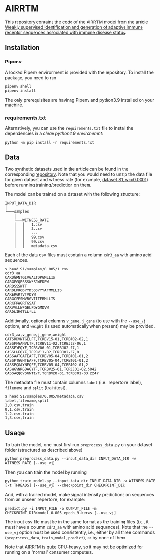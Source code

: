 # AIRRTM


This repository contains the code of the AIRRTM model from the article [Weakly supervised identification and generation of adaptive immune receptor sequences associated with immune disease status](https://www.biorxiv.org/content/10.1101/2023.09.24.558823v1). 

## Installation

### Pipenv
A locked Pipenv environment is provided with the repository.
To install the package, you need to run 
```shell
pipenv shell
pipenv install
```
The only prerequisites are havinng Pipenv and python3.9 installed on your machine.

### requirements.txt
Alternatively, you can use the `requirements.txt` file to install the dependencies in a *clean python3.9 environemnt*:
```shell
python -m pip install -r requirements.txt
```


## Data
Two synthetic datasets used in the article can be found in the corresponding [repository](https://github.com/csi-greifflab/airrtm_data). Note that you would need to unzip the data file for given dataset and witness rate (for example, [dataset S1, wr=0.0001](https://github.com/csi-greifflab/airrtm_data/blob/main/S1/samples/0.0001/data.zip)) before running training/prediction on them.

The model can be trained on a dataset with the following structure:
```
INPUT_DATA_DIR
│
└───samples
    │
    └───WITNESS_RATE
    │   │   1.csv
    │   │   2.csv
    │   │   ...
    │   │   99.csv
    │   │   99.csv
    │   │   metadata.csv
```

Each of the data csv files must contain a column `cdr3_aa` with amino acid sequences.
```
$ head S1/samples/0.005/1.csv
cdr3_aa
CARDGRNTGIVGALTDPGMLLIS
CARGFGQPSSSW*SGWFDPW
CARDSSSWTT
CARDLRKGDYYDSSGYYYAFMMLLIS
CARERGRTVTVDYW
CARGCFFSMVRGVIITFRMLLIS
CARKFRWGRTGSAT
CARVVLLWFGELFDYGMDVW
CARDLIRGTLL*LL
```

Additionally, optional columns `v_gene`, `j_gene` (to use with the `--use_vj` option), and `weight` (is used automatically when present) may be provided. 
```
cdr3_aa,v_gene,j_gene,weight
CATSRDVNTGELFF,TCRBV15-01,TCRBJ02-02,1
CASSPPGANVLTF,TCRBV11-02,TCRBJ02-06,1
CASSEYEQYF,TCRBV06-01,TCRBJ02-07,1
CASSLHEQYF,TCRBV11-02,TCRBJ02-07,9
CASSAATGATEAFF,TCRBV05-04,TCRBJ01-01,2
CASSPTGGHTEAFF,TCRBV05-04,TCRBJ01-01,2
CASSPQGAYNEQFF,TCRBV05-04,TCRBJ02-01,2
CASWGVNRGDAGYTF,TCRBV25-01,TCRBJ01-02,5042
CASSAQQGYSGNTIYF,TCRBV28-01,TCRBJ01-03,2247
```

The metadata file must contain columns `label` (i.e., repertoire label), `filename` and `split` (train/test). 
```
$ head S1/samples/0.005/metadata.csv
label,filename,split
1,0.csv,train
0,1.csv,train
1,2.csv,train
1,3.csv,train
```

## Usage

To train the model, one must first run `preprocess_data.py` on your dataset folder (structured as described above)
```
python preprocess_data.py --input_data_dir INPUT_DATA_DIR -w WITNESS_RATE [--use_vj]
```

Then you can train the model by running
```
python train_model.py --input_data_dir INPUT_DATA_DIR -w WITNESS_RATE [-t THREADS] [--use_vj] --checkpoint_dir CHECKPOINT_DIR
```

And, with a trained model, make signal intensity predictions on sequences from an unseen repertoire, for example:
```
predict.py -i INPUT_FILE -o OUTPUT_FILE -m CHECKPOINT_DIR/model_0.005_epoch_9.keras [--use_vj]
```
The input csv file must be in the same format as the training files (i.e., it must have a column `cdr3_aa` with amino acid sequences).
Note that the `--use_vj` option must be used consistently, i.e., either by all three commands (`preprocess_data`, `train_model`, `predict`), or by none of them.


Note that AIRRTM is quite CPU-heavy, so it may not be optimized for running on a 'normal' consumer computers.
